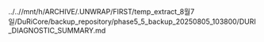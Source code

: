 ../..//mnt/h/ARCHIVE/.UNWRAP/FIRST/temp_extract_8월7일/DuRiCore/backup_repository/phase5_5_backup_20250805_103800/DURI_DIAGNOSTIC_SUMMARY.md